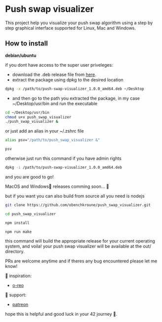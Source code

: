 # Push swap visualizer
This project help you visualize your push swap algorithm using a step by step graphical interface supported for Linux, Mac and Windows.

## How to install

**debian/ubuntu**

if you dont have access to the super user priveleges:
- download the .deb release file from [here](https://github.com/obenchkroune/push_swap_visualizer/releases/tag/v1.0.0).
- extract the package using dpkg to the desired location
```bash
dpkg -x /path/to/push-swap-visualizer_1.0.0_amd64.deb ~/Desktop
```
- and then go to the path you extracted the package, in my case ~/Desktop/usr/bin and run the executable
```bash
cd ~/Desktop/usr/bin
chmod u+x push_swap_visualizer
./push_swap_visualizer &
```

or just add an alias in your ~/.zshrc file

```bash
alias psv="/path/to/push_swap_visualizer &"
```

```bash
psv
```

otherwise just run this command if you have admin rights
```bash
dpkg -i /path/to/push-swap-visualizer_1.0.0_amd64.deb
```
and you are good to go!

MacOS and Windows🗿 releases comming soon... 💯

but if you want you can also build from source
all you need is nodejs

```bash
git clone https://github.com/obenchkroune/push_swap_visualizer.git
```

```bash
cd push_swap_visualizer
```

```bash
npm install
```

```bash
npm run make
```

this command will build the appropriate release for your current operating system,
and voila! your push swap visualizer will be available at the out/ directory.

PRs are welcome anytime and if theres any bug encountered please let me know!

🧬 inspiration:
- [o-reo](https://github.com/o-reo/push_swap_visualizer)

🗿 support:
- [patreon](https://patreon.com/obenchkr)

hope this is helpful and good luck in your 42 journey 🥳.
